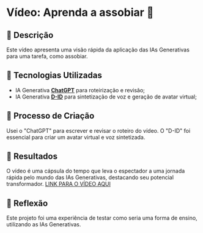 # Vídeo: Aprenda a assobiar 🎥
## 📒 Descrição
Este vídeo apresenta uma visão rápida da aplicação das IAs Generativas para uma tarefa, como assobiar.
## 🤖 Tecnologias Utilizadas
- IA Generativa **[ChatGPT](https://chat.openai.com)** para roteirização e revisão;
- IA Generativa **[D-ID](https://www.d-id.com)** para sintetização de voz e geração de avatar virtual;
## 🧐 Processo de Criação
Usei o "ChatGPT" para escrever e revisar o roteiro do vídeo. O "D-ID" foi essencial para criar um avatar virtual e voz sintetizada. 
## 🚀 Resultados
O vídeo é uma cápsula do tempo que leva o espectador a uma jornada rápida pelo mundo das IAs Generativas, destacando seu potencial transformador.
[LINK PARA O VÍDEO AQUI](https://studio.d-id.com/share?id=118ae32c3b0d18388f71b8c532fa4b51&utm_source=copy)
## 💭 Reflexão
Este projeto foi uma experiência de testar como seria uma forma de ensino, utilizando as IAs Generativas.
